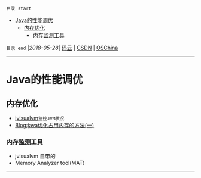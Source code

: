 `目录 start`
 
- [Java的性能调优](#java的性能调优)
    - [内存优化](#内存优化)
        - [内存监测工具](#内存监测工具)

`目录 end` |_2018-05-28_| [码云](https://gitee.com/kcp1104) | [CSDN](http://blog.csdn.net/kcp606) | [OSChina](https://my.oschina.net/kcp1104)
****************************************
# Java的性能调优
## 内存优化


- [jvisualvm](https://www.ibm.com/developerworks/cn/java/j-lo-visualvm/index.html)`监控JVM状况`
- [Blog:java优化占用内存的方法(一)](http://blog.csdn.net/zheng0518/article/details/48182437)


### 内存监测工具
- jvisualvm 自带的
- Memory Analyzer tool(MAT)
**************

